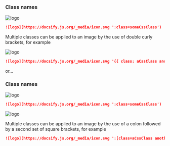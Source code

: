 ### Class names

![logo](https://docsify.js.org/_media/icon.svg ':class=someCssClass')

```md
![logo](https://docsify.js.org/_media/icon.svg ':class=someCssClass')
```

Multiple classes can be applied to an image by the use of double curly brackets, for example

![logo](https://docsify.js.org/_media/icon.svg '{{ class: aCssClass anotherCssClass }}')

```md
![logo](https://docsify.js.org/_media/icon.svg '{{ class: aCssClass anotherCssClass }}')
```

or...

### Class names

![logo](https://docsify.js.org/_media/icon.svg ':class=someCssClass')

```md
![logo](https://docsify.js.org/_media/icon.svg ':class=someCssClass')
```

![logo](https://docsify.js.org/_media/icon.svg ':[class=aCssClass anotherCssClass]')

Multiple classes can be applied to an image by the use of a colon followed by a second set of square brackets, for example

```md
![logo](https://docsify.js.org/_media/icon.svg ':[class=aCssClass anotherCssClass]')
```
